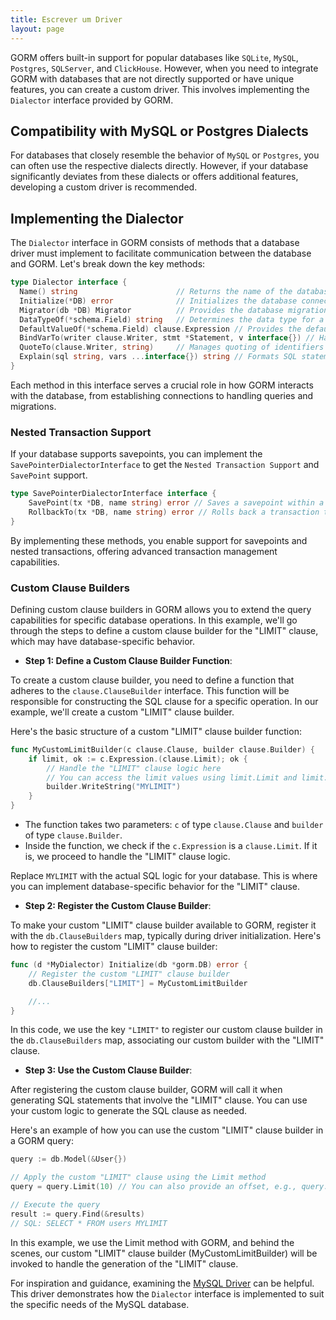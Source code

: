 ```yaml
---
title: Escrever um Driver
layout: page
---
```


GORM offers built-in support for popular databases like `SQLite`, `MySQL`, `Postgres`, `SQLServer`, and `ClickHouse`. However, when you need to integrate GORM with databases that are not directly supported or have unique features, you can create a custom driver. This involves implementing the `Dialector` interface provided by GORM.

## Compatibility with MySQL or Postgres Dialects

For databases that closely resemble the behavior of `MySQL` or `Postgres`, you can often use the respective dialects directly. However, if your database significantly deviates from these dialects or offers additional features, developing a custom driver is recommended.

## Implementing the Dialector

The `Dialector` interface in GORM consists of methods that a database driver must implement to facilitate communication between the database and GORM. Let's break down the key methods:

```go
type Dialector interface {
  Name() string                      // Returns the name of the database dialect
  Initialize(*DB) error              // Initializes the database connection
  Migrator(db *DB) Migrator          // Provides the database migration tool
  DataTypeOf(*schema.Field) string   // Determines the data type for a schema field
  DefaultValueOf(*schema.Field) clause.Expression // Provides the default value for a schema field
  BindVarTo(writer clause.Writer, stmt *Statement, v interface{}) // Handles variable binding in SQL statements
  QuoteTo(clause.Writer, string)     // Manages quoting of identifiers
  Explain(sql string, vars ...interface{}) string // Formats SQL statements with variables
}
```

Each method in this interface serves a crucial role in how GORM interacts with the database, from establishing connections to handling queries and migrations.

### Nested Transaction Support

If your database supports savepoints, you can implement the `SavePointerDialectorInterface` to get the `Nested Transaction Support` and `SavePoint` support.

```go
type SavePointerDialectorInterface interface {
    SavePoint(tx *DB, name string) error // Saves a savepoint within a transaction
    RollbackTo(tx *DB, name string) error // Rolls back a transaction to the specified savepoint
}
```

By implementing these methods, you enable support for savepoints and nested transactions, offering advanced transaction management capabilities.

### Custom Clause Builders

Defining custom clause builders in GORM allows you to extend the query capabilities for specific database operations. In this example, we'll go through the steps to define a custom clause builder for the "LIMIT" clause, which may have database-specific behavior.

- **Step 1: Define a Custom Clause Builder Function**:

To create a custom clause builder, you need to define a function that adheres to the `clause.ClauseBuilder` interface. This function will be responsible for constructing the SQL clause for a specific operation. In our example, we'll create a custom "LIMIT" clause builder.

Here's the basic structure of a custom "LIMIT" clause builder function:

```go
func MyCustomLimitBuilder(c clause.Clause, builder clause.Builder) {
    if limit, ok := c.Expression.(clause.Limit); ok {
        // Handle the "LIMIT" clause logic here
        // You can access the limit values using limit.Limit and limit.Offset
        builder.WriteString("MYLIMIT")
    }
}
```

- The function takes two parameters: `c` of type `clause.Clause` and `builder` of type `clause.Builder`.
- Inside the function, we check if the `c.Expression` is a `clause.Limit`. If it is, we proceed to handle the "LIMIT" clause logic.

Replace `MYLIMIT` with the actual SQL logic for your database. This is where you can implement database-specific behavior for the "LIMIT" clause.

- **Step 2: Register the Custom Clause Builder**:

To make your custom "LIMIT" clause builder available to GORM, register it with the `db.ClauseBuilders` map, typically during driver initialization. Here's how to register the custom "LIMIT" clause builder:

```go
func (d *MyDialector) Initialize(db *gorm.DB) error {
    // Register the custom "LIMIT" clause builder
    db.ClauseBuilders["LIMIT"] = MyCustomLimitBuilder

    //...
}
```

In this code, we use the key `"LIMIT"` to register our custom clause builder in the `db.ClauseBuilders` map, associating our custom builder with the "LIMIT" clause.

- **Step 3: Use the Custom Clause Builder**:

After registering the custom clause builder, GORM will call it when generating SQL statements that involve the "LIMIT" clause. You can use your custom logic to generate the SQL clause as needed.

Here's an example of how you can use the custom "LIMIT" clause builder in a GORM query:

```go
query := db.Model(&User{})

// Apply the custom "LIMIT" clause using the Limit method
query = query.Limit(10) // You can also provide an offset, e.g., query.Limit(10).Offset(5)

// Execute the query
result := query.Find(&results)
// SQL: SELECT * FROM users MYLIMIT
```

In this example, we use the Limit method with GORM, and behind the scenes, our custom "LIMIT" clause builder (MyCustomLimitBuilder) will be invoked to handle the generation of the "LIMIT" clause.

For inspiration and guidance, examining the [MySQL Driver](https://github.com/go-gorm/mysql) can be helpful. This driver demonstrates how the `Dialector` interface is implemented to suit the specific needs of the MySQL database.
